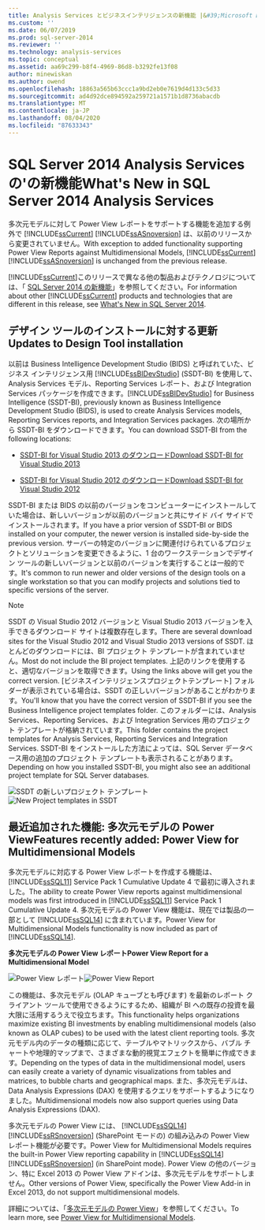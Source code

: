 ```yaml
---
title: Analysis Services とビジネスインテリジェンスの新機能 |&#39;Microsoft Docs
ms.custom: ''
ms.date: 06/07/2019
ms.prod: sql-server-2014
ms.reviewer: ''
ms.technology: analysis-services
ms.topic: conceptual
ms.assetid: aa69c299-b8f4-4969-86d8-b3292fe13f08
author: minewiskan
ms.author: owend
ms.openlocfilehash: 18863a565b63ccc1a9bd2eb0e7619d4d133c5d33
ms.sourcegitcommit: ad4d92dce894592a259721a1571b1d8736abacdb
ms.translationtype: MT
ms.contentlocale: ja-JP
ms.lasthandoff: 08/04/2020
ms.locfileid: "87633343"
---
```

# <a name="what39s-new-in-sql-server-2014-analysis-services"></a><span data-ttu-id="8df9f-102">SQL Server 2014 Analysis Services の&#39;の新機能</span><span class="sxs-lookup"><span data-stu-id="8df9f-102">What&#39;s New in SQL Server 2014 Analysis Services</span></span>
  <span data-ttu-id="8df9f-103">多次元モデルに対して Power View レポートをサポートする機能を追加する例外で [!INCLUDE[ssCurrent](../includes/sscurrent-md.md)] [!INCLUDE[ssASnoversion](../includes/ssasnoversion-md.md)] は、以前のリリースから変更されていません。</span><span class="sxs-lookup"><span data-stu-id="8df9f-103">With exception to added functionality supporting Power View Reports against Multidimensional Models, [!INCLUDE[ssCurrent](../includes/sscurrent-md.md)] [!INCLUDE[ssASnoversion](../includes/ssasnoversion-md.md)] is unchanged from the previous release.</span></span>

 <span data-ttu-id="8df9f-104">[!INCLUDE[ssCurrent](../includes/sscurrent-md.md)]このリリースで異なる他の製品およびテクノロジについては、「 [SQL Server 2014 の新機能](../sql-server/what-s-new-in-sql-server-2016.md)」を参照してください。</span><span class="sxs-lookup"><span data-stu-id="8df9f-104">For information about other [!INCLUDE[ssCurrent](../includes/sscurrent-md.md)] products and technologies that are different in this release, see [What's New in SQL Server 2014](../sql-server/what-s-new-in-sql-server-2016.md).</span></span>

## <a name="updates-to-design-tool-installation"></a><span data-ttu-id="8df9f-105">デザイン ツールのインストールに対する更新</span><span class="sxs-lookup"><span data-stu-id="8df9f-105">Updates to Design Tool installation</span></span>
 <span data-ttu-id="8df9f-106">以前は Business Intelligence Development Studio (BIDS) と呼ばれていた、ビジネス インテリジェンス用 [!INCLUDE[ssBIDevStudio](../includes/ssbidevstudio-md.md)] (SSDT-BI) を使用して、Analysis Services モデル、Reporting Services レポート、および Integration Services パッケージを作成できます。</span><span class="sxs-lookup"><span data-stu-id="8df9f-106">[!INCLUDE[ssBIDevStudio](../includes/ssbidevstudio-md.md)] for Business Intelligence (SSDT-BI), previously known as Business Intelligence Development Studio (BIDS), is used to create Analysis Services models, Reporting Services reports, and Integration Services packages.</span></span> <span data-ttu-id="8df9f-107">次の場所から SSDT-BI をダウンロードできます。</span><span class="sxs-lookup"><span data-stu-id="8df9f-107">You can download SSDT-BI from the following locations:</span></span>

-   [<span data-ttu-id="8df9f-108">SSDT-BI for Visual Studio 2013 のダウンロード</span><span class="sxs-lookup"><span data-stu-id="8df9f-108">Download SSDT-BI for Visual Studio 2013</span></span>](https://go.microsoft.com/fwlink/p/?LinkId=396526)

-   [<span data-ttu-id="8df9f-109">SSDT-BI for Visual Studio 2012 のダウンロード</span><span class="sxs-lookup"><span data-stu-id="8df9f-109">Download SSDT-BI for Visual Studio 2012</span></span>](https://go.microsoft.com/fwlink/p/?LinkID=273673)

 <span data-ttu-id="8df9f-110">SSDT-BI または BIDS の以前のバージョンをコンピューターにインストールしていた場合は、新しいバージョンが以前のバージョンと共にサイド バイ サイドでインストールされます。</span><span class="sxs-lookup"><span data-stu-id="8df9f-110">If you have a prior version of SSDT-BI or BIDS installed on your computer, the newer version is installed side-by-side the previous version.</span></span> <span data-ttu-id="8df9f-111">サーバーの特定のバージョンに関連付けられているプロジェクトとソリューションを変更できるように、1 台のワークステーションでデザイン ツールの新しいバージョンと以前のバージョンを実行することは一般的です。</span><span class="sxs-lookup"><span data-stu-id="8df9f-111">It's common to run newer and older versions of the design tools on a single workstation so that you can modify projects and solutions tied to specific versions of the server.</span></span>

> [!NOTE]
>  <span data-ttu-id="8df9f-112">SSDT の Visual Studio 2012 バージョンと Visual Studio 2013 バージョンを入手できるダウンロード サイトは複数存在します。</span><span class="sxs-lookup"><span data-stu-id="8df9f-112">There are several download sites for the Visual Studio 2012 and Visual Studio 2013 versions of SSDT.</span></span> <span data-ttu-id="8df9f-113">ほとんどのダウンロードには、BI プロジェクト テンプレートが含まれていません。</span><span class="sxs-lookup"><span data-stu-id="8df9f-113">Most do not include the BI project templates.</span></span> <span data-ttu-id="8df9f-114">上記のリンクを使用すると、適切なバージョンを取得できます。</span><span class="sxs-lookup"><span data-stu-id="8df9f-114">Using the links above will get you the correct version.</span></span> <span data-ttu-id="8df9f-115">[ビジネスインテリジェンスプロジェクトテンプレート] フォルダーが表示されている場合は、SSDT の正しいバージョンがあることがわかります。</span><span class="sxs-lookup"><span data-stu-id="8df9f-115">You'll know that you have the correct version of SSDT-BI if you see the Business Intelligence project templates folder.</span></span> <span data-ttu-id="8df9f-116">このフォルダーには、Analysis Services、Reporting Services、および Integration Services 用のプロジェクト テンプレートが格納されています。</span><span class="sxs-lookup"><span data-stu-id="8df9f-116">This folder contains the project templates for Analysis Services, Reporting Services and Integration Services.</span></span> <span data-ttu-id="8df9f-117">SSDT-BI をインストールした方法によっては、SQL Server データベース用の追加のプロジェクト テンプレートも表示されることがあります。</span><span class="sxs-lookup"><span data-stu-id="8df9f-117">Depending on how you installed SSDT-BI, you might also see an additional project template for SQL Server databases.</span></span>

 <span data-ttu-id="8df9f-118">![SSDT の新しいプロジェクト テンプレート](media/ssdt-biprojects.png "SSDT の新しいプロジェクト テンプレート")</span><span class="sxs-lookup"><span data-stu-id="8df9f-118">![New Project templates in SSDT](media/ssdt-biprojects.png "New Project templates in SSDT")</span></span>

## <a name="features-recently-added-power-view-for-multidimensional-models"></a><span data-ttu-id="8df9f-119">最近追加された機能: 多次元モデルの Power View</span><span class="sxs-lookup"><span data-stu-id="8df9f-119">Features recently added: Power View for Multidimensional Models</span></span>
 <span data-ttu-id="8df9f-120">多次元モデルに対応する Power View レポートを作成する機能は、[!INCLUDE[ssSQL11](../includes/sssql11-md.md)] Service Pack 1 Cumulative Update 4 で最初に導入されました。</span><span class="sxs-lookup"><span data-stu-id="8df9f-120">The ability to create Power View reports against multidimensional models was first introduced in [!INCLUDE[ssSQL11](../includes/sssql11-md.md)] Service Pack 1 Cumulative Update 4.</span></span> <span data-ttu-id="8df9f-121">多次元モデルの Power View 機能は、現在では製品の一部として [!INCLUDE[ssSQL14](../includes/sssql14-md.md)] に含まれています。</span><span class="sxs-lookup"><span data-stu-id="8df9f-121">Power View for Multidimensional Models functionality is now included as part of [!INCLUDE[ssSQL14](../includes/sssql14-md.md)].</span></span>

 <span data-ttu-id="8df9f-122">**多次元モデルの Power View レポート**</span><span class="sxs-lookup"><span data-stu-id="8df9f-122">**Power View Report for a Multidimensional Model**</span></span>

 <span data-ttu-id="8df9f-123">![Power View レポート](media/powerviewreport-wn.gif "Power View レポート")</span><span class="sxs-lookup"><span data-stu-id="8df9f-123">![Power View Report](media/powerviewreport-wn.gif "Power View Report")</span></span>

 <span data-ttu-id="8df9f-124">この機能は、多次元モデル (OLAP キューブとも呼びます) を最新のレポート クライアント ツールで使用できるようにするため、組織が BI への既存の投資を最大限に活用するうえで役立ちます。</span><span class="sxs-lookup"><span data-stu-id="8df9f-124">This functionality helps organizations maximize existing BI investments by enabling multidimensional models (also known as OLAP cubes) to be used with the latest client reporting tools.</span></span> <span data-ttu-id="8df9f-125">多次元モデル内のデータの種類に応じて、テーブルやマトリックスから、バブル チャートや地理的マップまで、さまざまな動的視覚エフェクトを簡単に作成できます。</span><span class="sxs-lookup"><span data-stu-id="8df9f-125">Depending on the types of data in the multidimensional model, users can easily create a variety of dynamic visualizations from tables and matrices, to bubble charts and geographical maps.</span></span> <span data-ttu-id="8df9f-126">また、多次元モデルは、Data Analysis Expressions (DAX) を使用するクエリをサポートするようになりました。</span><span class="sxs-lookup"><span data-stu-id="8df9f-126">Multidimensional models now also support queries using Data Analysis Expressions (DAX).</span></span>

 <span data-ttu-id="8df9f-127">多次元モデルの Power View には、 [!INCLUDE[ssSQL14](../includes/sssql14-md.md)] [!INCLUDE[ssRSnoversion](../includes/ssrsnoversion-md.md)] (SharePoint モードの) の組み込みの Power View レポート機能が必要です。</span><span class="sxs-lookup"><span data-stu-id="8df9f-127">Power View for Multidimensional Models requires the built-in Power View reporting capability in [!INCLUDE[ssSQL14](../includes/sssql14-md.md)][!INCLUDE[ssRSnoversion](../includes/ssrsnoversion-md.md)] (in SharePoint mode).</span></span> <span data-ttu-id="8df9f-128">Power View の他のバージョン、特に Excel 2013 の Power View アドインは、多次元モデルをサポートしません。</span><span class="sxs-lookup"><span data-stu-id="8df9f-128">Other versions of Power View, specifically the Power View Add-in in Excel 2013, do not support multidimensional models.</span></span>

 <span data-ttu-id="8df9f-129">詳細については、「[多次元モデルの Power View](https://msdn.microsoft.com/library/dn140246.aspx)」を参照してください。</span><span class="sxs-lookup"><span data-stu-id="8df9f-129">To learn more, see [Power View for Multidimensional Models](https://msdn.microsoft.com/library/dn140246.aspx).</span></span>


